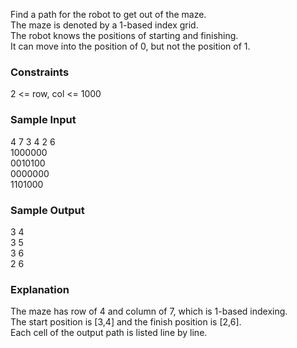 Find a path for the robot to get out of the maze.  
The maze is denoted by a 1-based index grid.  
The robot knows the positions of starting and finishing.  
It can move into the position of 0, but not the position of 1.  

### Constraints
2 <= row, col <= 1000  

### Sample Input
4 7 3 4 2 6  
1000000  
0010100  
0000000  
1101000  

### Sample Output
3 4  
3 5  
3 6  
2 6  

### Explanation
The maze has row of 4 and column of 7, which is 1-based indexing.  
The start position is [3,4] and the finish position is [2,6].  
Each cell of the output path is listed line by line.  